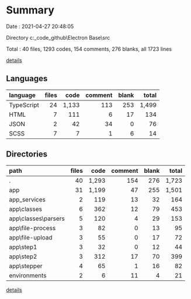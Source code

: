 # Summary

Date : 2021-04-27 20:48:05

Directory c:\_code_github\Electron Base\src

Total : 40 files,  1293 codes, 154 comments, 276 blanks, all 1723 lines

[details](details.md)

## Languages
| language | files | code | comment | blank | total |
| :--- | ---: | ---: | ---: | ---: | ---: |
| TypeScript | 24 | 1,133 | 113 | 253 | 1,499 |
| HTML | 7 | 111 | 6 | 17 | 134 |
| JSON | 2 | 42 | 34 | 0 | 76 |
| SCSS | 7 | 7 | 1 | 6 | 14 |

## Directories
| path | files | code | comment | blank | total |
| :--- | ---: | ---: | ---: | ---: | ---: |
| . | 40 | 1,293 | 154 | 276 | 1,723 |
| app | 31 | 1,199 | 47 | 255 | 1,501 |
| app\_services | 2 | 119 | 13 | 32 | 164 |
| app\classes | 6 | 362 | 12 | 79 | 453 |
| app\classes\parsers | 5 | 120 | 4 | 29 | 153 |
| app\file-process | 3 | 82 | 0 | 13 | 95 |
| app\file-upload | 3 | 55 | 0 | 17 | 72 |
| app\step1 | 3 | 32 | 0 | 12 | 44 |
| app\step2 | 3 | 312 | 17 | 70 | 399 |
| app\stepper | 4 | 65 | 1 | 16 | 82 |
| environments | 2 | 6 | 11 | 4 | 21 |

[details](details.md)